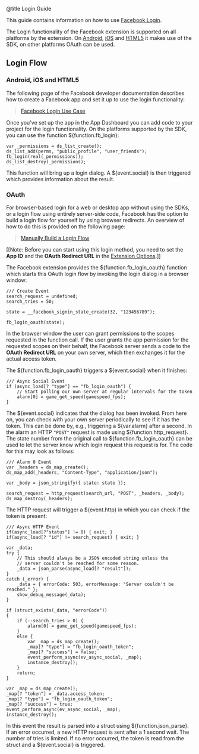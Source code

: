 @title Login Guide

This guide contains information on how to use [Facebook Login](https://developers.facebook.com/docs/facebook-login/).

The Login functionality of the Facebook extension is supported on all platforms by the extension. On [Android](https://developers.facebook.com/docs/facebook-login/android), [iOS](https://developers.facebook.com/docs/facebook-login/ios) and [HTML5](https://developers.facebook.com/docs/facebook-login/web) it makes use of the SDK, on other platforms OAuth can be used.

## Login Flow

### Android, iOS and HTML5

The following page of the Facebook developer documentation describes how to create a Facebook app and set it up to use the login functionality:

> [Facebook Login Use Case](https://developers.facebook.com/docs/development/create-an-app/facebook-login-for-games-use-case)

Once you've set up the app in the App Dashboard you can add code to your project for the login functionality. On the platforms supported by the SDK, you can use the function ${function.fb_login}:

```gml
var _permissions = ds_list_create();
ds_list_add(perms, "public_profile", "user_friends");
fb_login(real(_permissions));
ds_list_destroy(_permissions);
```

This function will bring up a login dialog. A ${event.social} is then triggered which provides information about the result.

### OAuth

For browser-based login for a web or desktop app without using the SDKs, or a login flow using entirely server-side code, Facebook has the option to build a login flow for yourself by using browser redirects. An overview of how to do this is provided on the following page:

> [Manually Build a Login Flow](https://developers.facebook.com/docs/facebook-login/guides/advanced/manual-flow)

[[Note: Before you can start using this login method, you need to set the **App ID** and the **OAuth Redirect URL** in the [Extension Options](https://manual.gamemaker.io/monthly/en/The_Asset_Editors/Extensions.htm#extension_options).]]

The Facebook extension provides the ${function.fb_login_oauth} function which starts this OAuth login flow by invoking the login dialog in a browser window:
```gml
/// Create Event
search_request = undefined;
search_tries = 50;

state = __facebook_signin_state_create(32, "123456789");

fb_login_oauth(state);
```

In the browser window the user can grant permissions to the scopes requested in the function call.
If the user grants the app permission for the requested scopes on their behalf, the Facebook server sends a code to the **OAuth Redirect URL** on your own server, which then exchanges it for the actual access token.

The ${function.fb_login_oauth} triggers a ${event.social} when it finishes:
```gml
/// Async Social Event
if (async_load[? "type"] == "fb_login_oauth") {
	// Start polling our own server at regular intervals for the token
	alarm[0] = game_get_speed(gamespeed_fps);
}
```

The ${event.social} indicates that the dialog has been invoked. From here on, you can check with your own server periodically to see if it has the token.
This can be done by, e.g., triggering a ${var.alarm} after a second. In the alarm an HTTP `"POST"` request is made using ${function.http_request}. The state number from the original call to ${function.fb_login_oauth} can be used to let the server know which login request this request is for. The code for this may look as follows: 
```gml
/// Alarm 0 Event
var _headers = ds_map_create();
ds_map_add(_headers, "Content-Type", "application/json");

var _body = json_stringify({ state: state });

search_request = http_request(search_url, "POST", _headers, _body);
ds_map_destroy(_headers);
```

The HTTP request will trigger a ${event.http} in which you can check if the token is present: 
```gml
/// Async HTTP Event
if(async_load[?"status"] != 0) { exit; }
if(async_load[? "id"] != search_request) { exit; }

var _data;
try {
    // This should always be a JSON encoded string unless the
    // server couldn't be reached for some reason.
    _data = json_parse(async_load[? "result"]);
}
catch (_error) {
    _data = { errorCode: 503, errorMessage: "Server couldn't be reached." };
    show_debug_message(_data);
}

if (struct_exists(_data, "errorCode"))
{
    if (--search_tries > 0) {
        alarm[0] = game_get_speed(gamespeed_fps);
    }
    else {
        var _map = ds_map_create();
        _map[? "type"] = "fb_login_oauth_token";
        _map[? "success"] = false;
        event_perform_async(ev_async_social, _map);
        instance_destroy();
    }
    return;
}

var _map = ds_map_create();
_map[? "token"] = _data.access_token;
_map[? "type"] = "fb_login_oauth_token";
_map[? "success"] = true;
event_perform_async(ev_async_social, _map);
instance_destroy();
```

In this event the result is parsed into a struct using ${function.json_parse}. If an error occurred, a new HTTP request is sent after a 1 second wait. The number of tries is limited.
If no error occurred, the token is read from the struct and a ${event.social} is triggered.